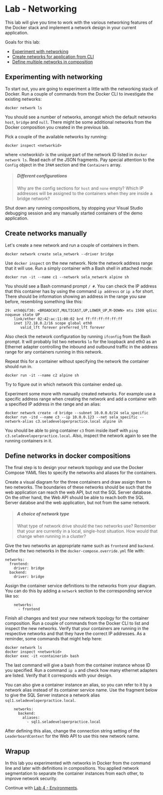 # Lab - Networking

This lab will give you time to work with the various networking features of the Docker stack and implement a network design in your current application.

Goals for this lab:
- [Experiment with networking](#experiment)
- [Create networks for application from CLI](#create)
- [Define multiple networks in composition](#define)

## <a name="experiment"></a>Experimenting with networking

To start out, you are going to experiment a little with the networking stack of Docker.
Run a couple of commands from the Docker CLI to investigate the existing networks:

```
docker network ls
```

You should see a number of networks, amongst which the default networks `host`, `bridge` and `null`. There might be some additional networks from the Docker composition you created in the previous lab. 

Pick a couple of the available networks by running:
``` 
docker inspect <networkid>
```
where *\<networkid>* is the unique part of the network ID listed in `docker network ls`. 
Read each of the JSON fragments. Pay special attention to the `Config` object in the `IPAM` section and the `Containers`  array. 

> ##### Different configurations
> Why are the config sections for `host` and `none` empty? 
> Which IP addresses will be assigned to the containers when they are inside a bridge network?

Shut down any running compositions, by stopping your Visual Studio debugging session and any manually started containers of the demo application.

## <a name="create"></a>Create networks manually

Let's create a new network and run a couple of containers in them. 
```
docker network create sela_network --driver bridge
```
Use `docker inspect` on the new network. Note the network address range that it will use.
Run a simply container with a Bash shell in attached mode:
```
docker run -it --name c1 --network sela_network alpine sh
```
You should see a Bash command prompt `/ #`. You can check the IP address that this container has by using the command `ip address` or `ip a` for short. There should be information showing an address in the range you saw before, resembling something like this:
```
29: eth0@if30: <BROADCAST,MULTICAST,UP,LOWER_UP,M-DOWN> mtu 1500 qdisc noqueue state UP
    link/ether 02:42:ac:11:00:02 brd ff:ff:ff:ff:ff:ff
    inet 172.18.0.2/16 scope global eth0
       valid_lft forever preferred_lft forever
```
Also check the network configuration by running `ifconfig` from the Bash prompt. It will probably list two networks `lo` for the loopback and eth0 as an Ethernet adapter controlling the inbound and outbound traffic in the address range for any containers running in this network.

Repeat this for a container without specifying the network the container should run in.
```
docker run -it --name c2 alpine sh
```
Try to figure out in which network this container ended up. 

Experiment some more with manually created networks. For example use a specific address range when creating the network and add a container with a specified IP address in the range and an alias:

```
docker network create -d bridge --subnet 10.0.0.0/24 sela_specific
docker run -itd --name c3 --ip 10.0.0.123 --net sela_specific --network-alias c3.seladeveloperpractice.local alpine sh
```
You should be able to ping container `c3` from inside itself with `ping c3.seladeveloperpractice.local`. Also, inspect the network again to see the running containers in it. 

## <a name="define"></a>Define networks in docker compositions

The final step is to design your network topology and use the Docker Compose YAML files to specify the networks and aliases for the containers.

Create a visual diagram for the three containers and draw assign them to two networks. The boundaries of these networks should be such that the web application can reach the web API, but not the SQL Server database. On the other hand, the Web API should be able to reach both the SQL Server databse and the web application, but not from the same network. 

> ##### A choice of network type
> What type of network drive should the two networks use? Remember that your are currently in a local, single-host situation. How would that change when running in a cluster?

Give the two networks an appropriate name such as `frontend` and `backend`. Define the two networks in the `docker-compose.override.yml` file with:

```
networks:
  frontend:
    driver: bridge
  backend:
    driver: bridge
```

Assign the container service definitions to the networks from your diagram. You can do this by adding a `network` section to the corresponding service like so:

```
    networks:
      - frontend
```

Finish all changes and test your new network topology for the container composition. Run a couple of commands from the Docker CLI to list and inspect the new networks. Verify that your containers are running in the respective networks and that they have the correct IP addresses. As a reminder, some commands that might help here:
```
docker network ls
docker inspect <networkid>
docker exec -it <containerid> bash
```

The last command will give a bash from the container instance whose ID you specified. Run a command `ip a` and check how many ethernet adapters are listed. Verify that it corresponds with your design.

You can also give a container instance an alias, so you can refer to it by a network alias instead of its container service name. Use the fragment below to give the SQL Server instance a network alias `sql1.seladeveloperpractice.local`.

```
    networks:
      backend:
        aliases:
          - sql1.seladeveloperpractice.local
```

After defining this alias, change the connection string setting of the `LeaderboardContext` for the Web API to use this new network name.

## Wrapup

In this lab you experimented with networks in Docker from the command line and later with definitions in compositions. You applied network segmentation to separate the container instances from each other, to improve network security.

Continue with [Lab 4 - Environments](Lab4-Environments.md).
